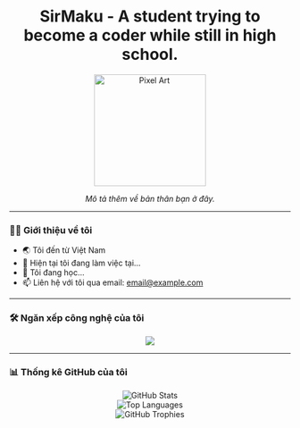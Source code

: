<h1 align="center">SirMaku - A student trying to become a coder while still in high school.</h1>
<p align="center">
  <img src="URL_HINH_ANH_PIXEL_CUA_BAN" alt="Pixel Art" width="200"/>
</p>
<p align="center">
  <em>Mô tả thêm về bản thân bạn ở đây.</em>
</p>

---

### 👨‍💻 Giới thiệu về tôi

- 🌏 Tôi đến từ Việt Nam
- 🔭 Hiện tại tôi đang làm việc tại...
- 🌱 Tôi đang học...
- 📫 Liên hệ với tôi qua email: [email@example.com](mailto:email@example.com)

---

### 🛠️ Ngăn xếp công nghệ của tôi

<p align="center">
  <a href="https://skillicons.dev">
    <img src="https://skillicons.dev/icons?i=js,html,css,react,nodejs,mongodb,git" />
  </a>
</p>

---

### 📊 Thống kê GitHub của tôi

<p align="center">
  <img src="https://github-readme-stats.vercel.app/api?username=YOUR_USERNAME&show_icons=true&theme=dark&include_all_commits=true&count_private=true" alt="GitHub Stats"/>
  <br/>
  <img src="https://github-readme-stats.vercel.app/api/top-langs/?username=YOUR_USERNAME&layout=compact&langs_count=10&theme=dark" alt="Top Languages"/>
  <br/>
  <img src="https://github-profile-trophy.vercel.app/?username=YOUR_USERNAME&theme=darkhub&column=7" alt="GitHub Trophies"/>
</p>
